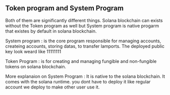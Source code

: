 ## Token program and System Program
Both of them are significantly different things. Solana blockchain can exists without
the Token program as well but System program is native progarm that existes by default 
in solana blockchain.

System program : is the core program responsible for managing accounts, createing accounts, storing datas,
to transfer lamports. The deployed public key look weard like 11111111

Token Program : is for creating and managing fungible and non-fungible tokens on solana blockchain.

More explanaion on System Program : It is native to the solana blockchain. It comes with the solana runtime. you dont have to deploy it like regular account 
we deploy to make other user use it.
